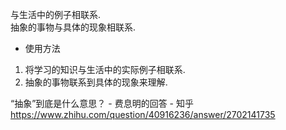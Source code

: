 


与生活中的例子相联系.  
抽象的事物与具体的现象相联系.  


- 使用方法

1. 将学习的知识与生活中的实际例子相联系.  
2. 抽象的事物联系到具体的现象来理解.  

“抽象”到底是什么意思？ - 费息明的回答 - 知乎  
https://www.zhihu.com/question/40916236/answer/2702141735



